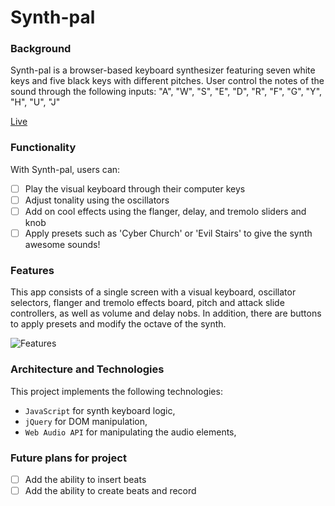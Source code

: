 # Synth-pal

### Background

Synth-pal is a browser-based keyboard synthesizer featuring seven white keys and five black keys with different pitches. User control the notes of the sound through the following inputs: "A", "W", "S", "E", "D", "R", "F", "G", "Y", "H", "U", "J"

[Live](http://mattnguyen.win/SynthPal/)

### Functionality

With Synth-pal, users can:
- [ ] Play the visual keyboard through their computer keys
- [ ] Adjust tonality using the oscillators
- [ ] Add on cool effects using the flanger, delay, and tremolo sliders and knob
- [ ] Apply presets such as 'Cyber Church' or 'Evil Stairs' to give the synth awesome sounds!

### Features
This app consists of a single screen with a visual keyboard, oscillator selectors, flanger and tremolo effects board, pitch and attack slide controllers, as well as volume and delay nobs. In addition, there are buttons to apply presets and modify the octave of the synth.

![Features](https://github.com/jestir1234/synth-pal/blob/master/public/screenshot.png)

### Architecture and Technologies
This project implements the following technologies:
- `JavaScript` for synth keyboard logic,
- `jQuery` for DOM manipulation,
- `Web Audio API` for manipulating the audio elements,

### Future plans for project
- [ ] Add the ability to insert beats
- [ ] Add the ability to create beats and record
